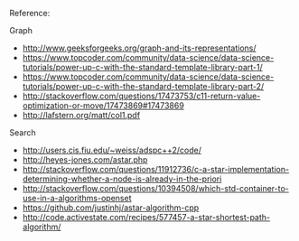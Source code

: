 Reference:

Graph

* http://www.geeksforgeeks.org/graph-and-its-representations/
* https://www.topcoder.com/community/data-science/data-science-tutorials/power-up-c-with-the-standard-template-library-part-1/
* https://www.topcoder.com/community/data-science/data-science-tutorials/power-up-c-with-the-standard-template-library-part-2/
* http://stackoverflow.com/questions/17473753/c11-return-value-optimization-or-move/17473869#17473869
* http://lafstern.org/matt/col1.pdf

Search

* http://users.cis.fiu.edu/~weiss/adspc++2/code/
* http://heyes-jones.com/astar.php
* http://stackoverflow.com/questions/11912736/c-a-star-implementation-determining-whether-a-node-is-already-in-the-priori
* http://stackoverflow.com/questions/10394508/which-std-container-to-use-in-a-algorithms-openset
* https://github.com/justinhj/astar-algorithm-cpp
* http://code.activestate.com/recipes/577457-a-star-shortest-path-algorithm/

